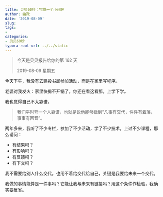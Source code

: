 ```yaml
---
title: 贝贝60秒：完成一个小闭环
author: 曲政
date: '2019-08-09'
slug: 
tags:
- 
categories:
- 贝贝60秒
typora-root-url: ../../static
---
```


>   今天是贝贝报告给你的第 162 天
>
>   2019-08-09 星期五

今天下午，我没有去建投书局参加活动，而是在家里写程序。

老婆对我发火：家里快揭不开锅了，你还在看这看那，上学下学。

我也觉得自己不太靠谱。

>   我们平时夸一个人靠谱，也就是说他能够做到“凡事有交代，件件有着落，事事有回音”。

两年多来，我听了不少专栏，参加了不少活动，学了不少技术，上过不少课程，那么请问：

-   有结果吗？
-   有影响吗？
-   有反馈吗？
-   有下文吗？

我不需要给别人什么交代，也用不着给交代给自己，关键是我要给未来一个交代。

我做的事情能算是一件事吗？它能让我与未来有链接吗？用这个条件作检验，我确实要反省。